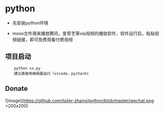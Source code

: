 # python
+ 先安装python环境

+ movo文件用来播放腾讯，爱奇艺等vip视频的播放软件，软件运行后，粘贴视频链接，即可免费观看付费视频

## 项目启动

```
    python xx.py
    建议直接用编辑器运行（vscode，pycharm)
```

## Donate
![image](https://github.com/tailer-zhang/python/blob/master/wechat.png =200x200)


